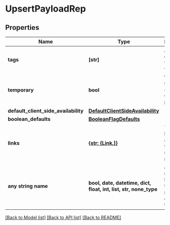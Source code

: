 # UpsertPayloadRep


## Properties
Name | Type | Description | Notes
------------ | ------------- | ------------- | -------------
**tags** | **[str]** | A list of default tags for each flag | 
**temporary** | **bool** | Whether the flag should be temporary by default | 
**default_client_side_availability** | [**DefaultClientSideAvailability**](DefaultClientSideAvailability.md) |  | 
**boolean_defaults** | [**BooleanFlagDefaults**](BooleanFlagDefaults.md) |  | 
**links** | [**{str: (Link,)}**](Link.md) | The location and content type of related resources | [optional] 
**any string name** | **bool, date, datetime, dict, float, int, list, str, none_type** | any string name can be used but the value must be the correct type | [optional]

[[Back to Model list]](../README.md#documentation-for-models) [[Back to API list]](../README.md#documentation-for-api-endpoints) [[Back to README]](../README.md)


